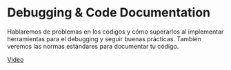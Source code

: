 # Debugging & Code Documentation

Hablaremos de problemas en los códigos y cómo superarlos al implementar herramientas para el debugging y seguir buenas prácticas.
También veremos las normas estándares para documentar tu código. 

[Video](https://www.youtube.com/watch?v=Mp8BXW6ammI)
